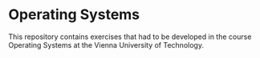 # Operating Systems

This repository contains exercises that had to be developed in the course Operating Systems at the Vienna University of Technology. 
